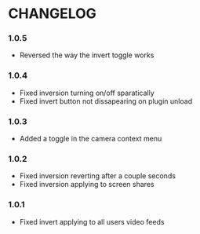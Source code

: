 # CHANGELOG

### 1.0.5
- Reversed the way the invert toggle works

### 1.0.4
- Fixed inversion turning on/off sparatically
- Fixed invert button not dissapearing on plugin unload

### 1.0.3
- Added a toggle in the camera context menu

### 1.0.2
- Fixed inversion reverting after a couple seconds
- Fixed inversion applying to screen shares

### 1.0.1
- Fixed invert applying to all users video feeds